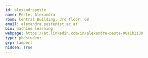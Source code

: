 ```yaml
---
id: alexandrapeste
name: Peste, Alexandra
room: Central Building, 3rd floor, 68
email: alexandra.peste@ist.ac.at
bio: machine learning
webpage: https://at.linkedin.com/in/alexandra-peste-08a1b2130
type: phdstudent
grp: lampert
hidden: True
---
```

